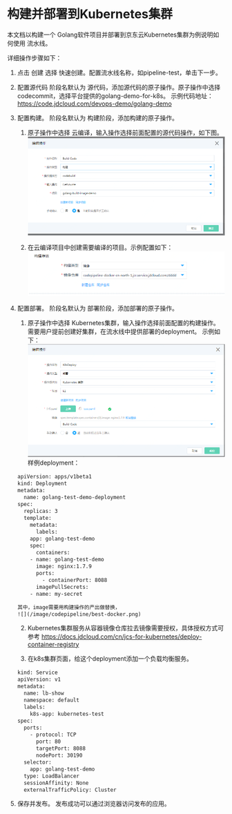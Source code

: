 # 构建并部署到Kubernetes集群
本文档以构建一个 Golang软件项目并部署到京东云Kubernetes集群为例说明如何使用 流水线。

详细操作步骤如下：

1. 点击 创建 选择 快速创建。配置流水线名称，如pipeline-test，单击下一步。

2. 配置源代码
  阶段名默认为 源代码，添加源代码的原子操作。原子操作中选择codecommit，选择平台提供的golang-demo-for-k8s。
  示例代码地址：https://code.jdcloud.com/devops-demo/golang-demo

3. 配置构建。
  阶段名默认为 构建阶段，添加构建的原子操作。   
     1. 原子操作中选择 云编译，输入操作选择前面配置的源代码操作，如下图。    
        ![](/image/codepipeline/best-build.png)
 
     2. 在云编译项目中创建需要编译的项目。示例配置如下：   
        ![](/image/codepipeline/best-build-2.png) 
 
4. 配置部署。
  阶段名默认为 部署阶段，添加部署的原子操作。  
     1. 原子操作中选择 Kubernetes集群，输入操作选择前面配置的构建操作。需要用户提前创建好集群，在流水线中提供部署的deployment。
        示例如下：
        ![](/image/codepipeline/best-k8s.png)
        样例deployment：
	```
	apiVersion: apps/v1beta1
	kind: Deployment
	metadata:
	  name: golang-test-demo-deployment
	spec:
	  replicas: 3
	  template:
	    metadata:
	      labels:
		app: golang-test-demo
	    spec:
	      containers:
		- name: golang-test-demo
		  image: nginx:1.7.9
		  ports:
		    - containerPort: 8088
	      imagePullSecrets:
		- name: my-secret	
	```
       其中，image需要用构建操作的产出做替换，
       ![](/image/codepipeline/best-docker.png)  
     
     2. Kubernetes集群服务从容器镜像仓库拉去镜像需要授权，具体授权方式可参考
     https://docs.jdcloud.com/cn/jcs-for-kubernetes/deploy-container-registry
      
      
     3. 在k8s集群页面，给这个deployment添加一个负载均衡服务。      
	```
	kind: Service
	apiVersion: v1
	metadata:
	  name: lb-show
	  namespace: default
	  labels:
	    k8s-app: kubernetes-test
	spec:
	  ports:
	    - protocol: TCP
	      port: 80
	      targetPort: 8088
	      nodePort: 30190
	  selector:
	    app: golang-test-demo
	  type: LoadBalancer
	  sessionAffinity: None
	  externalTrafficPolicy: Cluster 
	```

5. 保存并发布。
发布成功可以通过浏览器访问发布的应用。
